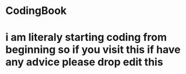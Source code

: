 # CodingBook
#  i am literaly starting coding from beginning so if you visit this if have any advice please drop edit this
